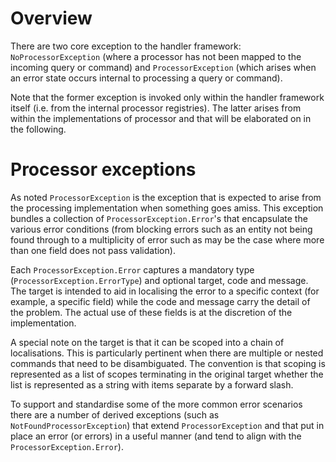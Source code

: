 # Overview

There are two core exception to the handler framework: `NoProcessorException` (where a processor has not been mapped to the incoming query or command) and `ProcessorException` (which arises when an error state occurs internal to processing a query or command).

Note that the former exception is invoked only within the handler framework itself (i.e. from the internal processor registries). The latter arises from within the implementations of processor and that will be elaborated on in the following.

# Processor exceptions

As noted `ProcessorException` is the exception that is expected to arise from the processing implementation when something goes amiss.  This exception bundles a collection of `ProcessorException.Error`'s that encapsulate the various error conditions (from blocking errors such as an entity not being found through to a multiplicity of error such as may be the case where more than one field does not pass validation).

Each `ProcessorException.Error` captures a mandatory type (`ProcessorException.ErrorType`) and optional target, code and message.  The target is intended to aid in localising the error to a specific context (for example, a specific field) while the code and message carry the detail of the problem.  The actual use of these fields is at the discretion of the implementation.

A special note on the target is that it can be scoped into a chain of localisations.  This is particularly pertinent when there are multiple or nested commands that need to be disambiguated.  The convention is that scoping is represented as a list of scopes terminating in the original target whether the list is represented as a string with items separate by a forward slash.

To support and standardise some of the more common error scenarios there are a number of derived exceptions (such as `NotFoundProcessorException`) that extend `ProcessorException` and that put in place an error (or errors) in a useful manner (and tend to align with the `ProcessorException.Error`).
